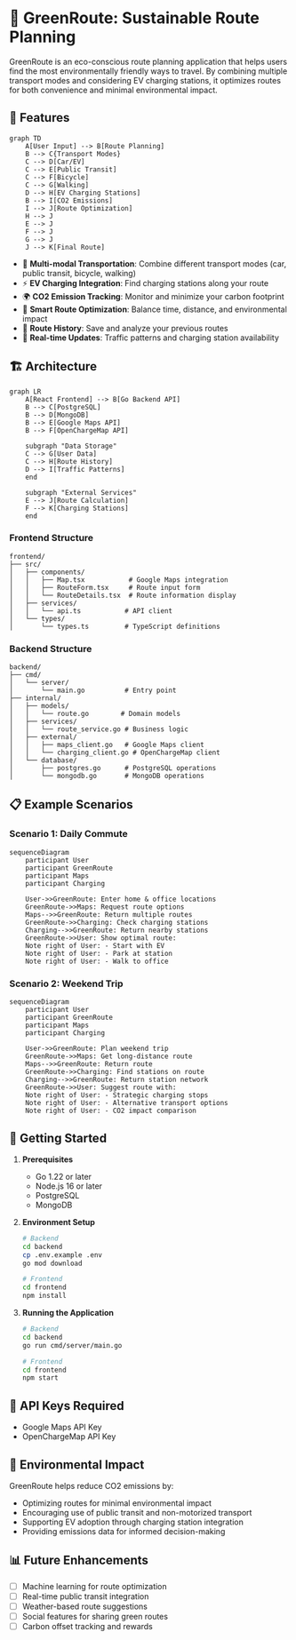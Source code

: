 # 🌱 GreenRoute: Sustainable Route Planning

GreenRoute is an eco-conscious route planning application that helps users find the most environmentally friendly ways to travel. By combining multiple transport modes and considering EV charging stations, it optimizes routes for both convenience and minimal environmental impact.

## 🌟 Features

```mermaid
graph TD
    A[User Input] --> B[Route Planning]
    B --> C{Transport Modes}
    C --> D[Car/EV]
    C --> E[Public Transit]
    C --> F[Bicycle]
    C --> G[Walking]
    D --> H[EV Charging Stations]
    B --> I[CO2 Emissions]
    I --> J[Route Optimization]
    H --> J
    E --> J
    F --> J
    G --> J
    J --> K[Final Route]
```

- 🚗 **Multi-modal Transportation**: Combine different transport modes (car, public transit, bicycle, walking)
- ⚡ **EV Charging Integration**: Find charging stations along your route
- 🌍 **CO2 Emission Tracking**: Monitor and minimize your carbon footprint
- 🎯 **Smart Route Optimization**: Balance time, distance, and environmental impact
- 💾 **Route History**: Save and analyze your previous routes
- 🔄 **Real-time Updates**: Traffic patterns and charging station availability

## 🏗️ Architecture

```mermaid
graph LR
    A[React Frontend] --> B[Go Backend API]
    B --> C[PostgreSQL]
    B --> D[MongoDB]
    B --> E[Google Maps API]
    B --> F[OpenChargeMap API]
    
    subgraph "Data Storage"
    C --> G[User Data]
    C --> H[Route History]
    D --> I[Traffic Patterns]
    end
    
    subgraph "External Services"
    E --> J[Route Calculation]
    F --> K[Charging Stations]
    end
```

### Frontend Structure
```
frontend/
├── src/
│   ├── components/
│   │   ├── Map.tsx           # Google Maps integration
│   │   ├── RouteForm.tsx     # Route input form
│   │   └── RouteDetails.tsx  # Route information display
│   ├── services/
│   │   └── api.ts           # API client
│   └── types/
│       └── types.ts         # TypeScript definitions
```

### Backend Structure
```
backend/
├── cmd/
│   └── server/
│       └── main.go          # Entry point
├── internal/
│   ├── models/
│   │   └── route.go        # Domain models
│   ├── services/
│   │   └── route_service.go # Business logic
│   ├── external/
│   │   ├── maps_client.go   # Google Maps client
│   │   └── charging_client.go # OpenChargeMap client
│   └── database/
│       ├── postgres.go      # PostgreSQL operations
│       └── mongodb.go       # MongoDB operations
```

## 📋 Example Scenarios

### Scenario 1: Daily Commute
```mermaid
sequenceDiagram
    participant User
    participant GreenRoute
    participant Maps
    participant Charging
    
    User->>GreenRoute: Enter home & office locations
    GreenRoute->>Maps: Request route options
    Maps-->>GreenRoute: Return multiple routes
    GreenRoute->>Charging: Check charging stations
    Charging-->>GreenRoute: Return nearby stations
    GreenRoute->>User: Show optimal route:
    Note right of User: - Start with EV
    Note right of User: - Park at station
    Note right of User: - Walk to office
```

### Scenario 2: Weekend Trip
```mermaid
sequenceDiagram
    participant User
    participant GreenRoute
    participant Maps
    participant Charging
    
    User->>GreenRoute: Plan weekend trip
    GreenRoute->>Maps: Get long-distance route
    Maps-->>GreenRoute: Return route
    GreenRoute->>Charging: Find stations on route
    Charging-->>GreenRoute: Return station network
    GreenRoute->>User: Suggest route with:
    Note right of User: - Strategic charging stops
    Note right of User: - Alternative transport options
    Note right of User: - CO2 impact comparison
```

## 🚀 Getting Started

1. **Prerequisites**
   - Go 1.22 or later
   - Node.js 16 or later
   - PostgreSQL
   - MongoDB

2. **Environment Setup**
   ```bash
   # Backend
   cd backend
   cp .env.example .env
   go mod download
   
   # Frontend
   cd frontend
   npm install
   ```

3. **Running the Application**
   ```bash
   # Backend
   cd backend
   go run cmd/server/main.go
   
   # Frontend
   cd frontend
   npm start
   ```

## 🔑 API Keys Required
- Google Maps API Key
- OpenChargeMap API Key

## 🌱 Environmental Impact

GreenRoute helps reduce CO2 emissions by:
- Optimizing routes for minimal environmental impact
- Encouraging use of public transit and non-motorized transport
- Supporting EV adoption through charging station integration
- Providing emissions data for informed decision-making

## 📊 Future Enhancements

- [ ] Machine learning for route optimization
- [ ] Real-time public transit integration
- [ ] Weather-based route suggestions
- [ ] Social features for sharing green routes
- [ ] Carbon offset tracking and rewards
